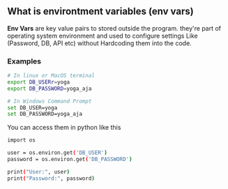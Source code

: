 ## What is environtment variables (env vars)
**Env Vars** are key value pairs to stored outside the program.
they're part of operating system environment and used to configure settings Like (Password, DB, API etc) without Hardcoding them into the code.

### Examples

```bash
# In linux or MacOS terminal
export DB_USERr=yoga
export DB_PASSWORD=yoga_aja

# In Windows Command Prompt
set DB_USER=yoga
set DB_PASSWORD=yoga_aja

``` 

You can access them in python like this
```bash
import os

user = os.environ.get('DB_USER')
password = os.environ.get('DB_PASSWORD')

print("User:", user)
print("Password:", password)
```